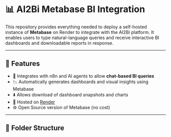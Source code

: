 # 📊 AI2Bi Metabase BI Integration

This repository provides everything needed to deploy a self-hosted instance of **Metabase** on Render to integrate with the AI2Bi platform. It enables users to type natural-language queries and receive interactive BI dashboards and downloadable reports in response.

---

## 🚀 Features

- 🔗 Integrates with n8n and AI agents to allow **chat-based BI queries**
- 📉 Automatically generates dashboards and visual insights using Metabase
- ⬇️ Allows download of dashboard snapshots and charts
- 📡 Hosted on [Render](https://render.com)
- ⚙️ Open Source version of Metabase (no cost)

---

## 🧱 Folder Structure

